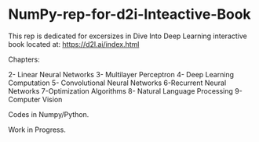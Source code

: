 # NumPy-rep-for-d2i-Inteactive-Book

This rep is dedicated for excersizes in Dive Into Deep Learning interactive book located at: https://d2l.ai/index.html

Chapters:

2- Linear Neural Networks
3- Multilayer Perceptron
4- Deep Learning Computation
5- Convolutional Neural Networks
6-Recurrent Neural Networks
7-Optimization Algorithms
8- Natural Language Processing
9- Computer Vision

Codes in Numpy/Python.

Work in Progress.
